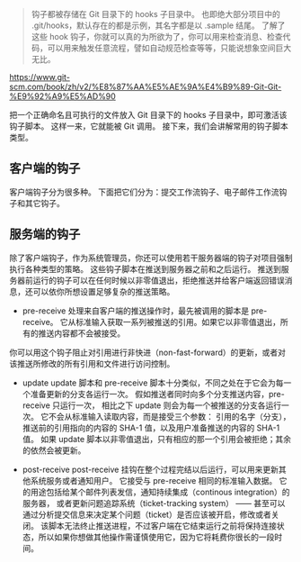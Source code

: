 > 钩子都被存储在 Git 目录下的 hooks 子目录中。 也即绝大部分项目中的 .git/hooks，默认存在的都是示例，其名字都是以 .sample 结尾。
了解了这些 hook 钩子，你就可以真的为所欲为了，你可以用来检查消息、检查代码，可以用来触发任意流程，譬如自动规范检查等等，只能说想象空间巨大无比。

https://www.git-scm.com/book/zh/v2/%E8%87%AA%E5%AE%9A%E4%B9%89-Git-Git-%E9%92%A9%E5%AD%90

把一个正确命名且可执行的文件放入 Git 目录下的 hooks 子目录中，即可激活该钩子脚本。 这样一来，它就能被 Git 调用。 
接下来，我们会讲解常用的钩子脚本类型。

## 客户端的钩子
客户端钩子分为很多种。 下面把它们分为：提交工作流钩子、电子邮件工作流钩子和其它钩子。

## 服务端的钩子
除了客户端钩子，作为系统管理员，你还可以使用若干服务器端的钩子对项目强制执行各种类型的策略。 
这些钩子脚本在推送到服务器之前和之后运行。 
推送到服务器前运行的钩子可以在任何时候以非零值退出，拒绝推送并给客户端返回错误消息，还可以依你所想设置足够复杂的推送策略。

* pre-receive
处理来自客户端的推送操作时，最先被调用的脚本是 pre-receive。 
它从标准输入获取一系列被推送的引用。如果它以非零值退出，所有的推送内容都不会被接受。 

你可以用这个钩子阻止对引用进行非快进（non-fast-forward）的更新，或者对该推送所修改的所有引用和文件进行访问控制。

* update
update 脚本和 pre-receive 脚本十分类似，不同之处在于它会为每一个准备更新的分支各运行一次。
假如推送者同时向多个分支推送内容，pre-receive 只运行一次，
相比之下 update 则会为每一个被推送的分支各运行一次。
它不会从标准输入读取内容，而是接受三个参数：
引用的名字（分支），推送前的引用指向的内容的 SHA-1 值，以及用户准备推送的内容的 SHA-1 值。 
如果 update 脚本以非零值退出，只有相应的那一个引用会被拒绝；其余的依然会被更新。

* post-receive
post-receive 挂钩在整个过程完结以后运行，可以用来更新其他系统服务或者通知用户。 
它接受与 pre-receive 相同的标准输入数据。 
它的用途包括给某个邮件列表发信，通知持续集成（continous integration）的服务器，
或者更新问题追踪系统（ticket-tracking system） —— 甚至可以通过分析提交信息来决定某个问题（ticket）是否应该被开启，修改或者关闭。 
该脚本无法终止推送进程，不过客户端在它结束运行之前将保持连接状态，所以如果你想做其他操作需谨慎使用它，因为它将耗费你很长的一段时间。
